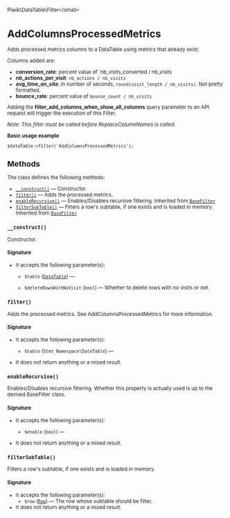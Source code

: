 <small>Piwik\DataTable\Filter\</small>

AddColumnsProcessedMetrics
==========================

Adds processed metrics columns to a DataTable using metrics that already exist.

Columns added are:

- **conversion_rate**: percent value of `nb_visits_converted / nb_visits
- **nb_actions_per_visit**: `nb_actions / nb_visits`
- **avg_time_on_site**: in number of seconds, `round(visit_length / nb_visits)`. Not
                        pretty formatted.
- **bounce_rate**: percent value of `bounce_count / nb_visits`

Adding the **filter_add_columns_when_show_all_columns** query parameter to
an API request will trigger the execution of this Filter.

_Note: This filter must be called before ReplaceColumnNames is called._

**Basic usage example**

    $dataTable->filter('AddColumnsProcessedMetrics');

Methods
-------

The class defines the following methods:

- [`__construct()`](#__construct) &mdash; Constructor.
- [`filter()`](#filter) &mdash; Adds the processed metrics.
- [`enableRecursive()`](#enablerecursive) &mdash; Enables/Disables recursive filtering. Inherited from [`BaseFilter`](../../../Piwik/DataTable/BaseFilter.md)
- [`filterSubTable()`](#filtersubtable) &mdash; Filters a row's subtable, if one exists and is loaded in memory. Inherited from [`BaseFilter`](../../../Piwik/DataTable/BaseFilter.md)

<a name="__construct" id="__construct"></a>
<a name="__construct" id="__construct"></a>
### `__construct()`

Constructor.

#### Signature

-  It accepts the following parameter(s):
    - `$table` ([`DataTable`](../../../Piwik/DataTable.md)) &mdash;
      
    - `$deleteRowsWithNoVisit` (`bool`) &mdash;
       Whether to delete rows with no visits or not.

<a name="filter" id="filter"></a>
<a name="filter" id="filter"></a>
### `filter()`

Adds the processed metrics. See AddColumnsProcessedMetrics for
more information.

#### Signature

-  It accepts the following parameter(s):
    - `$table` (`Stmt_Namespace\DataTable`) &mdash;
      
- It does not return anything or a mixed result.

<a name="enablerecursive" id="enablerecursive"></a>
<a name="enableRecursive" id="enableRecursive"></a>
### `enableRecursive()`

Enables/Disables recursive filtering. Whether this property is actually used
is up to the derived BaseFilter class.

#### Signature

-  It accepts the following parameter(s):
    - `$enable` (`bool`) &mdash;
      
- It does not return anything or a mixed result.

<a name="filtersubtable" id="filtersubtable"></a>
<a name="filterSubTable" id="filterSubTable"></a>
### `filterSubTable()`

Filters a row's subtable, if one exists and is loaded in memory.

#### Signature

-  It accepts the following parameter(s):
    - `$row` ([`Row`](../../../Piwik/DataTable/Row.md)) &mdash;
       The row whose subtable should be filter.
- It does not return anything or a mixed result.

